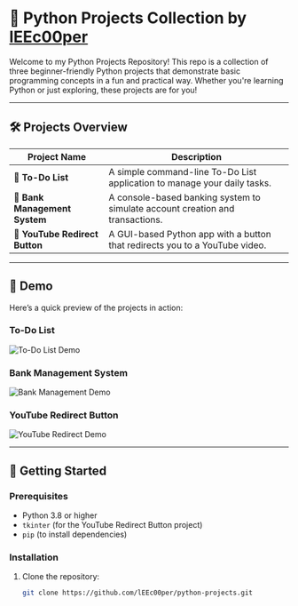 # 🚀 Python Projects Collection by [lEEc00per](https://github.com/lEEc00per)

Welcome to my Python Projects Repository! This repo is a collection of three beginner-friendly Python projects that demonstrate basic programming concepts in a fun and practical way. Whether you're learning Python or just exploring, these projects are for you!

---

## 🛠️ Projects Overview

| Project Name               | Description                                                                 |
|----------------------------|-----------------------------------------------------------------------------|
| **📝 To-Do List**           | A simple command-line To-Do List application to manage your daily tasks.    |
| **🏦 Bank Management System** | A console-based banking system to simulate account creation and transactions.|
| **🎥 YouTube Redirect Button**| A GUI-based Python app with a button that redirects you to a YouTube video. |

---

## 🎥 Demo

Here’s a quick preview of the projects in action:

### To-Do List
![To-Do List Demo](https://via.placeholder.com/600x400?text=To-Do+List+Demo)

### Bank Management System
![Bank Management Demo](https://via.placeholder.com/600x400?text=Bank+Management+Demo)

### YouTube Redirect Button
![YouTube Redirect Demo](https://via.placeholder.com/600x400?text=YouTube+Redirect+Demo)

---

## 🚀 Getting Started

### Prerequisites
- Python 3.8 or higher
- `tkinter` (for the YouTube Redirect Button project)
- `pip` (to install dependencies)

### Installation
1. Clone the repository:
   ```bash
   git clone https://github.com/lEEc00per/python-projects.git